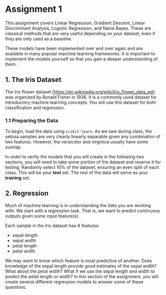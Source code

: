# Assignment 1

This assignment covers Linear Regression, Gradient Descent, Linear Discriminant Analysis, Logistic Regression, and Naive Bayes. These are classical methods that are very useful depending on your dataset, even if they are only used as a baseline.

These models have been implemented over and over again and are available in many popular machine learning frameworks. It is important to implement the models yourself so that you gain a deeper understanding of them.

## 1. The Iris Dataset

The Iris flower dataset (https://en.wikipedia.org/wiki/Iris_flower_data_set) was organized by Ronald Fisher in 1936.
It is a commonly used dataset for introductory machine learning concepts.
You will use this dataset for both classification and regression.

### 1.1 Preparing the Data

To begin, load the data using `scikit-learn`.
As we saw during class, the setosa samples are very clearly linearly separable given any combination of two features.
However, the versicolor and virginica usually have some overlap.

In order to verify the models that you will create in the following two sections, you will need to take some portion of the dataset and reserve it for testing.
Randomly select 10% of the dataset, ensuring an even split of each class.
This will be your **test** set.
The rest of the data will serve as your **training** set.

## 2. Regression

Much of machine learning is in understanding the data you are working with.
We start with a regression task.
That is, we want to predict continuous outputs given some input feature(s).

Each sample in the Iris dataset has 4 features:
- sepal length
- sepal width
- petal length
- petal width

We may want to know which feature is most predictive of another.
Does knowledge of the sepal length provide good estimates of the sepal width?
What about the petal width?
What if we use the sepal length and width to predict the petal length or width?
In this section of the assignment, you will create several different regression models to answer some of these questions.
